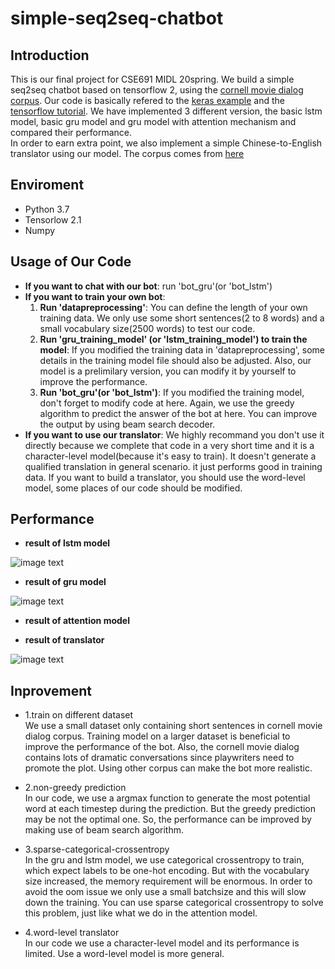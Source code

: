 # simple-seq2seq-chatbot
**Introduction**
---
This is our final project for CSE691 MIDL 20spring. We build a simple seq2seq chatbot based on tensorflow 2, using the [cornell movie dialog corpus](https://www.cs.cornell.edu/~cristian/Cornell_Movie-Dialogs_Corpus.html). Our code is basically refered to the [keras example](https://blog.keras.io/a-ten-minute-introduction-to-sequence-to-sequence-learning-in-keras.html) and the [tensorflow tutorial](https://www.tensorflow.org/tutorials/text/nmt_with_attention). We have implemented 3 different version, the basic lstm model, basic gru model and gru model with attention mechanism and compared their performance.   
In order to earn extra point, we also implement a simple Chinese-to-English translator using our model. The corpus comes from [here](https://github.com/pjgao/seq2seq_keras) 

**Enviroment**
---
-  Python 3.7
-  Tensorlow 2.1
-  Numpy

**Usage of Our Code**
---
-  **If you want to chat with our bot**: run 'bot_gru'(or 'bot_lstm')
-  **If you want to train your own bot**:   
    1. **Run 'datapreprocessing'**: You can define the length of your own training data. We only use some short sentences(2 to 8 words) and a small vocabulary size(2500 words) to test our code.  
    2. **Run 'gru_training_model' (or 'lstm_training_model') to train the model**: If you modified the training data in 'datapreprocessing', some details in the training model file should also be adjusted. Also, our model is a prelimilary version, you can modify it by yourself to improve the performance. 
    3. **Run 'bot_gru'(or 'bot_lstm')**: If you modified the training model, don't forget to modify code at here. Again, we use the greedy algorithm to predict the answer of the bot at here. You can improve the output by using beam search decoder.
-  **If you want to use our translator**: We highly recommand you don't use it directly because we complete that code in a very short time and it is a character-level model(because it's easy to train). It doesn't generate a qualified translation in general scenario. it just performs good in training data. If you want to build a translator, you should use the word-level model, some places of our code should be modified.  

**Performance**
---
-  **result of lstm model**   

![image text](https://github.com/milinzhang/simple-seq2seq-chatbot/blob/master/image/bot_lstm.png)  

-  **result of gru model**  

![image text](https://github.com/milinzhang/simple-seq2seq-chatbot/blob/master/image/bot_gru.png)

-  **result of attention model**  


-  **result of translator**

![image text](https://github.com/milinzhang/simple-seq2seq-chatbot/blob/master/image/translator.png)  

**Inprovement**
---
-  1.train on different dataset  
    We use a small dataset only containing short sentences in cornell movie dialog corpus. Training model on a larger dataset is beneficial to improve the performance of the bot. Also, the cornell movie dialog contains lots of dramatic conversations since playwriters need to promote the plot. Using other corpus can make the bot more realistic.  

-  2.non-greedy prediction  
    In our code, we use a argmax function to generate the most potential word at each timestep during the prediction. But the greedy prediction may be not the optimal one. So, the performance can be improved by making use of beam search algorithm.  
    
-  3.sparse-categorical-crossentropy  
    In the gru and lstm model, we use categorical crossentropy to train, which expect labels to be one-hot encoding. But with the vocabulary size increased, the memory requirement will be enormous. In order to avoid the oom issue we only use a small batchsize and this will slow down the training. You can use sparse categorical crossentropy to solve this problem, just like what we do in the attention model.

-  4.word-level translator  
    In our code we use a character-level model and its performance is limited. Use a word-level model is more general.
